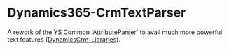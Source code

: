 # Dynamics365-CrmTextParser

A rework of the YS Common 'AttributeParser' to avail much more powerful text features ([DynamicsCrm-Libraries](https://github.com/yagasoft/DynamicsCrm-Libraries)).
